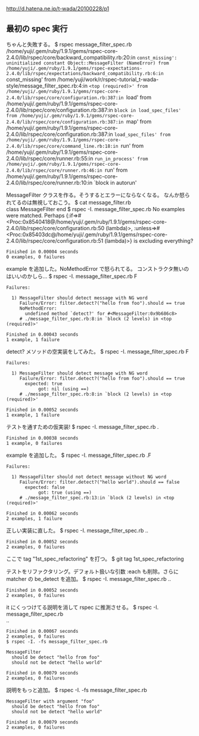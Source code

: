 http://d.hatena.ne.jp/t-wada/20100228/p1

最初の spec 実行
----------------
ちゃんと失敗する。
    $ rspec message_filter_spec.rb
    /home/yuji/.gem/ruby/1.9.1/gems/rspec-core-2.4.0/lib/rspec/core/backward_compatibility.rb:20:in `const_missing': uninitialized constant Object::MessageFilter (NameError)
            from /home/yuji/.gem/ruby/1.9.1/gems/rspec-expectations-2.4.0/lib/rspec/expectations/backward_compatibility.rb:6:in `const_missing'
            from /home/yuji/work/r/rspec-tutorial_t-wada-style/message_filter_spec.rb:4:in `<top (required)>'
            from /home/yuji/.gem/ruby/1.9.1/gems/rspec-core-2.4.0/lib/rspec/core/configuration.rb:387:in `load'
            from /home/yuji/.gem/ruby/1.9.1/gems/rspec-core-2.4.0/lib/rspec/core/configuration.rb:387:in `block in load_spec_files'
            from /home/yuji/.gem/ruby/1.9.1/gems/rspec-core-2.4.0/lib/rspec/core/configuration.rb:387:in `map'
            from /home/yuji/.gem/ruby/1.9.1/gems/rspec-core-2.4.0/lib/rspec/core/configuration.rb:387:in `load_spec_files'
            from /home/yuji/.gem/ruby/1.9.1/gems/rspec-core-2.4.0/lib/rspec/core/command_line.rb:18:in `run'
            from /home/yuji/.gem/ruby/1.9.1/gems/rspec-core-2.4.0/lib/rspec/core/runner.rb:55:in `run_in_process'
            from /home/yuji/.gem/ruby/1.9.1/gems/rspec-core-2.4.0/lib/rspec/core/runner.rb:46:in `run'
            from /home/yuji/.gem/ruby/1.9.1/gems/rspec-core-2.4.0/lib/rspec/core/runner.rb:10:in `block in autorun'

MessageFilter クラスを作る。そうするとエラーにならなくなる。
なんか怒られてるのは無視しておこう。
    $ cat message_filter.rb                             
    class MessageFilter
    end
    $ rspec -I. message_filter_spec.rb
    No examples were matched. Perhaps {:if=>#<Proc:0x8540418@/home/yuji/.gem/ruby/1.9.1/gems/rspec-core-2.4.0/lib/rspec/core/configuration.rb:50 (lambda)>, :unless=>#<Proc:0x85403dc@/home/yuji/.gem/ruby/1.9.1/gems/rspec-core-2.4.0/lib/rspec/core/configuration.rb:51 (lambda)>} is excluding everything?
    
    
    Finished in 0.00004 seconds
    0 examples, 0 failures

example を追加した。NoMethodError で怒られてる。
コンストラクタ無いのはいいのかしら...
    $ rspec -I. message_filter_spec.rb
    F
    
    Failures:
    
      1) MessageFilter should detect message with NG word
         Failure/Error: filter.detect?("hello from foo").should == true
         NoMethodError:
           undefined method `detect?' for #<MessageFilter:0x9b686c8>
         # ./message_filter_spec.rb:8:in `block (2 levels) in <top (required)>'
    
    Finished in 0.00043 seconds
    1 example, 1 failure

detect? メソッドの空実装をしてみた。
    $ rspec -I. message_filter_spec.rb
    F
    
    Failures:
    
      1) MessageFilter should detect message with NG word
         Failure/Error: filter.detect?("hello from foo").should == true
           expected: true
                got: nil (using ==)
         # ./message_filter_spec.rb:8:in `block (2 levels) in <top (required)>'
    
    Finished in 0.00052 seconds
    1 example, 1 failure

テストを通すための仮実装!
    $ rspec -I. message_filter_spec.rb
    .
    
    Finished in 0.00038 seconds
    1 example, 0 failures

example を追加した。
    $ rspec -I. message_filter_spec.rb
    .F
    
    Failures:
    
      1) MessageFilter should not detect message without NG word
         Failure/Error: filter.detect?("hello world").should == false
           expected: false
                got: true (using ==)
         # ./message_filter_spec.rb:13:in `block (2 levels) in <top (required)>'
    
    Finished in 0.00062 seconds
    2 examples, 1 failure

正しい実装に直した。
    $ rspec -I. message_filter_spec.rb
    ..
    
    Finished in 0.00052 seconds
    2 examples, 0 failures

ここで tag "1st_spec_refactoring" を打つ。
    $ git tag
    1st_spec_refactoring

テストをリファクタリング。デフォルト扱いな引数 :each も削除。さらに matcher の be_detect を追加。
    $ rspec -I. message_filter_spec.rb
    ..
    
    Finished in 0.00052 seconds
    2 examples, 0 failures

it にくっつけてる説明を消して rspec に推測させる。
    $ rspec -I. message_filter_spec.rb    
    ..
    
    Finished in 0.00067 seconds
    2 examples, 0 failures
    $ rspec -I. -fs message_filter_spec.rb
    
    MessageFilter
      should be detect "hello from foo"
      should not be detect "hello world"
    
    Finished in 0.00079 seconds
    2 examples, 0 failures

説明をもっと追加。
    $ rspec -I. -fs message_filter_spec.rb                                 
    
    MessageFilter with argument "foo"
      should be detect "hello from foo"
      should not be detect "hello world"
    
    Finished in 0.00079 seconds
    2 examples, 0 failures
